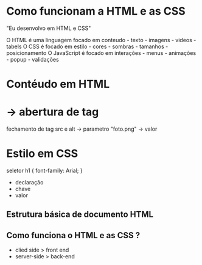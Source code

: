 # Como funcionam a HTML e as CSS

"Eu desenvolvo em HTML e CSS"

O HTML é uma linguagem focado em conteudo
    - texto
    - imagens
    - videos
    - tabels
O CSS é focado em estilo
    - cores
    - sombras
    - tamanhos
    - posicionamento
O JavaScript é focado em interações
    - menus 
    - animações
    - popup
    - validações
# Contéudo em HTML

<h1> -> abertura de tag
</h1> fechamento de tag
src e alt -> parametro
"foto.png" -> valor

# Estilo em CSS
seletor
h1 {
    font-family: Arial;
}
- declaração
- chave
- valor

## Estrutura básica de documento HTML

<!DOCTYPE hmtl>
<html lang="pt-br">
    <head>
        <!-- área de configurações -->
        <meta charset="UTF-8">
        <meta name="viewport"
        content="width=divece-width, initial-scale1.0">
        <title>Dcoumenot</title>
    </heade>
    <body>
    <!-- corpo -->
    </body>
</html>

## Como funciona o HTML e as CSS ?

- clied side > front end
- server-side > back-end


